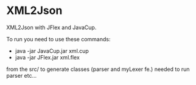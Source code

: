 # XML2Json
XML2Json with JFlex and JavaCup.


To run you need to use these commands: 

* java -jar JavaCup.jar xml.cup
* java -jar JFlex.jar xml.flex

from the src/ to generate classes (parser and myLexer fe.) needed to run parser etc...
